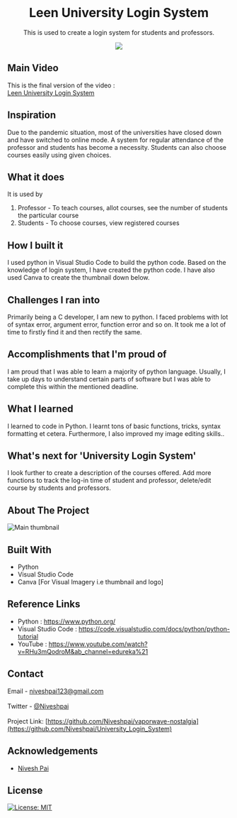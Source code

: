 <!-- PROJECT LOGO -->
<br />
<p align="center">
  <a href="https://github.com/Niveshpai/University_Login_System">
  </a>
  <h1 align="center">Leen University Login System</h1>
  <p align="center">
    This is used to create a login system for students and professors.
    <br />
  </p>
</p>

<p align="center">
<img src = https://user-images.githubusercontent.com/59831140/99196024-a53e0f80-27af-11eb-821d-3a7a7342988f.png>
</]>

## Main Video

This is the final version of the video : </br>
[Leen University Login System](.)

## Inspiration
Due to the pandemic situation, most of the universities have closed down and have switched to online mode. A system for regular attendance of the professor and students has become a necessity. Students can also choose courses easily using given choices. </br>

## What it does
It is used by
1. Professor - To teach courses, allot courses, see the number of students the particular course 
2. Students - To choose courses, view registered courses </br>

## How I built it
I used python in Visual Studio Code to build the python code. Based on the knowledge of login system, I have created the python code. I have also used Canva to create the thumbnail down below. </br>

## Challenges I ran into
Primarily being a C developer, I am new to python. I faced problems with lot of syntax error, argument error, function error and so on. It took me a lot of time to firstly find it and then rectify the same. </br>

## Accomplishments that I'm proud of
I am proud that I was able to learn a majority of python language. Usually, I take up days to understand certain parts of software but I was able to complete this within the mentioned deadline. </br>
 
## What I learned
I learned to code in Python. I learnt tons of basic functions, tricks, syntax formatting et cetera. Furthermore, I also improved my image editing skills.. </br>

## What's next for 'University Login System'
I look further to create a description of the courses offered. Add more functions to track the log-in time of student and professor, delete/edit course by students and professors.  </br>

<!-- ABOUT THE PROJECT -->
## About The Project

 ![Main thumbnail](https://user-images.githubusercontent.com/59831140/99195458-d7e60900-27ab-11eb-96ed-044c848972ea.png)



## Built With

* Python
* Visual Studio Code
* Canva [For Visual Imagery i.e thumbnail and logo]

## Reference Links

* Python : https://www.python.org/
* Visual Studio Code : https://code.visualstudio.com/docs/python/python-tutorial
* YouTube : https://www.youtube.com/watch?v=RHu3mQodroM&ab_channel=edureka%21

<!-- CONTACT -->
## Contact

Email - niveshpai123@gmail.com </br> </br>
Twitter - [@Niveshpai](https://twitter.com/Niveshpai) </br> </br>
Project Link: [https://github.com/Niveshpai/vaporwave-nostalgia](https://github.com/Niveshpai/University_Login_System)


<!-- ACKNOWLEDGEMENTS -->
## Acknowledgements

* [Nivesh Pai](https://github.com/Niveshpai)

## License

[![License: MIT](https://img.shields.io/badge/License-MIT-yellow.svg)](https://opensource.org/licenses/MIT)
